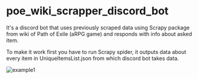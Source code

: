 # poe_wiki_scrapper_discord_bot
It's a discord bot that uses previously scraped data using Scrapy package from wiki of Path of Exile (aRPG game) and responds with info about asked item.

To make it work first you have to run Scrapy spider, it outputs data about every item in UniqueItemsList.json from which discord bot takes data.

![example1](https://i.imgur.com/4c01r90.png)
